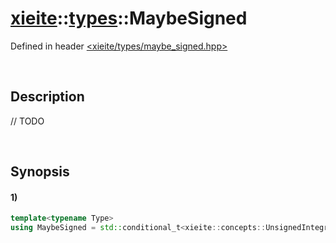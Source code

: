# [xieite](../../xieite.md)\:\:[types](../../types.md)\:\:MaybeSigned
Defined in header [<xieite/types/maybe_signed.hpp>](../../../include/xieite/types/maybe_signed.hpp)

&nbsp;

## Description
// TODO

&nbsp;

## Synopsis
#### 1)
```cpp
template<typename Type>
using MaybeSigned = std::conditional_t<xieite::concepts::UnsignedIntegral<Type>, std::make_signed<Type>, std::type_identity<Type>>::type;
```
